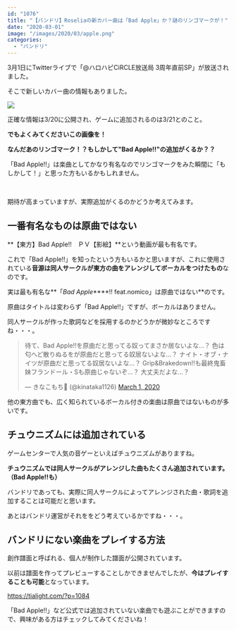 ```yaml
---
id: "1076"
title: "【バンドリ】Roseliaの新カバー曲は「Bad Apple」か？謎のリンゴマークが！"
date: "2020-03-01"
image: "/images/2020/03/apple.png"
categories: 
  - "バンドリ"
---
```


3月1日にTwitterライブで「@ハロハピCiRCLE放送局 3周年直前SP」が放送されました。

そこで新しいカバー曲の情報もありました。

![](https://pbs.twimg.com/media/ESBmwWsU8AEWDY6?format=jpg&name=large)

正確な情報は3/20に公開され、ゲームに追加されるのは3/21とのこと。

**でもよくみてくださいこの画像を！**

**なんだあのリンゴマーク！？もしかして"Bad Apple!!"の追加がくるか？？**

「Bad Apple!!」は楽曲としてかなり有名なのでリンゴマークをみた瞬間に「もしかして！」と思った方もいるかもしれません。

 

期待が高まっていますが、実際追加がくるのかどうか考えてみます。

## 一番有名なものは原曲ではない

**【東方】Bad Apple!!　ＰＶ【影絵】**という動画が最も有名です。

これで「Bad Apple!!」を知ったという方もいるかと思いますが、これに使用されている**音源は同人サークルが東方の曲をアレンジしてボーカルをつけたもの**なのです。

実は最も有名な**「_Bad Apple_****!! feat.nomico」は原曲ではない**のです。

原曲はタイトルは変わらず「Bad Apple!!」ですが、ボーカルはありません。

同人サークルが作った歌詞などを採用するのかどうかが微妙なところですね・・・。

<blockquote class="twitter-tweet"><p lang="ja" dir="ltr">待て、Bad Apple!!を原曲だと思ってる奴ってまさか居ないよな…？ 色は匂へど散りぬるをが原曲だと思ってる奴居ないよな…？ ナイト・オブ・ナイツが原曲だと思ってる奴居ないよな…？ Grip&amp;Brakedown!!も最終鬼畜妹フランドール・Sも原曲じゃないぞ…？ 大丈夫だよな…？</p>— きなこもち🦋 (@kinataka1126) <a href="https://twitter.com/kinataka1126/status/1234108808542081027?ref_src=twsrc%5Etfw">March 1, 2020</a></blockquote>
<script async src="https://platform.twitter.com/widgets.js" charset="utf-8"></script>

他の東方曲でも、広く知られているボーカル付きの楽曲は原曲ではないものが多いです。

## チュウニズムには追加されている

ゲームセンターで人気の音ゲーといえばチュウニズムがありますね。

**チュウニズムでは同人サークルがアレンジした曲もたくさん追加されています。（Bad Apple!!も）**

バンドリであっても、実際に同人サークルによってアレンジされた曲・歌詞を追加することは可能だと思います。

あとはバンドリ運営がそれををどう考えているかですね・・・。

## バンドリにない楽曲をプレイする方法

創作譜面と呼ばれる、個人が制作した譜面が公開されています。

以前は譜面を作ってプレビューすることしかできませんでしたが、**今はプレイすることも可能**となっています。

https://tialight.com/?p=1084

「Bad Apple!!」など公式では追加されていない楽曲でも遊ぶことができますので、興味がある方はチェックしてみてくださいね！

